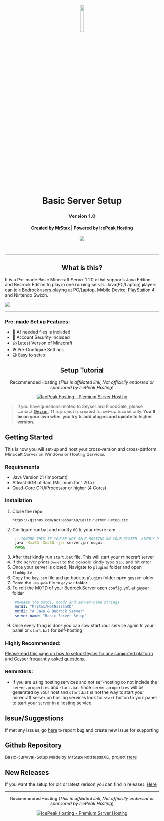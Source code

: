 <div align="center">
<img src="https://cdn.discordapp.com/attachments/879031482113466440/1259911442124116129/5e27bd0e-b486-4234-b719-fbbc377f48aa.jpg?ex=668d6777&is=668c15f7&hm=7b8b0d38bc1f7533df885d6a82b23d58c6c92668a370936e33f2bf7c205aefac&" width="15%"/></a>
  <h1>Basic Server Setup</h1>

  <h3>Version 1.0</h3>

  <h4>Created by <a href="https://discord.gg/2VxMar6Q8n">MrStax</a> | Powered by <a href="https://discord.gg/TftXrjfkpu">IcePeak Hosting</a> </h4>

 
<!-- [![ko-fi](https://ko-fi.com/img/githubbutton_sm.svg)](https://ko-fi.com/B0B14A4MU) -->
<!-- <a href="https://discordbotlist.com/bots/814580247973986314"><img src="https://discordbotlist.com/api/v1/bots/814580247973986314/widget"></a> -->
<!-- [![support][support-image]][support-invite]-->

 <p align="center">
             <img src="https://media.discordapp.net/attachments/1159205139333259414/1258368486565220393/image.png?ex=6687ca7a&is=668678fa&hm=2673403c045c780855d3ac6a0a6cf182f5176f76786f1146350a479796021488&=&format=webp&quality=lossless"/>
         </p>
         


 <br>

</div>

---

<h2 align="center">What is this?</h2>

It is a Pre-made Basic Minecraft Server 1.20.x that supports Java Edition and Bedrock Edition to play in one running server. Java(PC/Laptop) players can join Bedrock users playing at PC/Laptop, Mobile Device, PlayStation 4 and Nintendo Switch.

<img src="https://i.ytimg.com/vi/erLCVRsySy8/maxresdefault.jpg"/>

---

### Pre-made Set up Features:
- :file_folder: All needed files is included
- :cop: Account Security Included
- :+1: Latest Version of Minecraft
- ⚙ Pre-Configure Settings
- :smiley: Easy to setup


<h2 align="center">Setup Tutorial</h2>

<div align="center">
<p>Recommended Hosting (<i>This is affiliated link, Not officially endorsed or sponsored by IcePeak Hosting</i>)</p>
  <a href="https://discord.gg/TftXrjfkpu"><img alt="IcePeak Hosting - Premium Server Hosting" src="https://cdn.discordapp.com/attachments/1053297331707056158/1258125027149086912/standard.gif?ex=6686e7bd&is=6685963d&hm=68d9fff756affe808b924f57e90f64eb439e68725991050a36a3a38ce9f79c80&"></a>
</div>

> If you have questions related to Geyser and FloodGate, please contact [Geyser](https://discord.gg/geysermc), This project is created for set-up tutorial only. **You'll be on your own when you try to add plugins and update to higher version.**


## Getting Started
This is how you will set-up and host your cross-version and cross-platform Minecaft Server on Windows or Hosting Services.


### Requirements

- Java Version 21 (Important)
- Atleast 6GB of Ram (Minimum for 1.20.x)
- Quad-Core CPU/Processor or higher (4 Cores)

### Installation
1. Clone the repo
   ```sh
   https://github.com/NotHassanXD/Basic-Server-Setup.git
   ```
2. Configure run.bat and modify `6G` to your desire ram.
   ```bat
    :: IGNORE THIS IF YOU'RE NOT SELF-HOSTING ON YOUR SYSTEM, KINDLY DON'T INCLUDE THIS FILE!
    java -Xmx6G -Xms6G -jar server.jar nogui
    PAUSE
   ```
3. After that kindly run `start.bat` file. This will start your minecraft server
4. If the server prints `Done!` to the console kindly type `Stop` and hit enter
5. Once your server is closed, Navigate to `plugins` folder and open `floddgate`
6. Copy the `key.pem` file and go back to `plugins` folder open `geyser` folder
7. Paste the `key.pem` file to `geyser` folder
8. To edit the MOTD of your Bedrock Server open `config.yml` at `geyser` folder
   ```yml
    #Rename the motd1, motd2 and server-name strings
    motd1: "MrStax/NotHassanXD"
    motd2: "A Java & Bedrock Server"
    server-name: "Basic-Server-Setup"
   ```
9. Once every thing is done you can now start your service again to your panel or `start.bat` for self-hosting

### Highly Recommended:
[Please read this page on how to setup Geyser for any supported platform](https://github.com/GeyserMC/Geyser/wiki/Setup) and [Geyser frequently asked questions](https://github.com/GeyserMC/Geyser/wiki/FAQ).


### Reminders:

- If you are using hosting services and not self-hosting do not include the `server.properties` and `start.bat` since `server.properties` will be generated by your host and `start.bat` is not the way to start your minecraft server on hosting services look for `start` button to your panel to start your server in a hosting service.

## Issue/Suggestions

If met any issues, go [here](https://github.com/NotHassanXD/Basic-Server-Setup/issues) to report bug and create new issue for supporting

## Github Repository

Basic-Survival-Setup Made by MrStax/NotHassnXD, project [Here](https://github.com/NotHassanXD/Basic-Survival-Setup/)

## New Releases

If you want the setup for old or latest verison you can find in releases. [Here](https://github.com/NotHassanXD/Basic-Server-Setup/releases)

---

<div align="center">
<p>Recommended Hosting (<i>This is affiliated link, Not officially endorsed or sponsored by IcePeak Hosting</i>)</p>
   <a href="https://discord.gg/TftXrjfkpu"><img alt="IcePeak Hosting - Premium Server Hosting" src="https://cdn.discordapp.com/attachments/1053297331707056158/1258125027149086912/standard.gif?ex=6686e7bd&is=6685963d&hm=68d9fff756affe808b924f57e90f64eb439e68725991050a36a3a38ce9f79c80&"></a>
</div>

[support-invite]: https://discord.gg/2VxMar6Q8n

